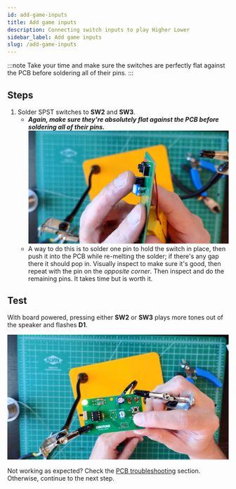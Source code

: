 ```yaml
---
id: add-game-inputs
title: Add game inputs
description: Connecting switch inputs to play Higher Lower
sidebar_label: Add game inputs
slug: /add-game-inputs
---
```


:::note
Take your time and make sure the switches are perfectly flat against the PCB before soldering all of their pins.
:::

## Steps

1. Solder SPST switches to **SW2** and **SW3**.
   - **_Again, make sure they're absolutely flat against the PCB before soldering all of their pins._**
     [![switches flat against pcb](/img/switches_flat_against_pcb-007.jpg)](/img/switches_flat_against_pcb-007.jpg)
   - A way to do this is to solder one pin to hold the switch in place, then push it into the PCB while re-melting the solder; if there's any gap there it should pop in. Visually inspect to make sure it's good, then repeat with the pin on the _opposite corner_. Then inspect and do the remaining pins. It takes time but is worth it.

## Test

With board powered, pressing either **SW2** or **SW3** plays more tones out of the speaker and flashes **D1**.

[![switch push to test](/img/switch_push_to_test-019.jpg)](/img/switch_push_to_test-019.jpg)

Not working as expected? Check the [PCB troubleshooting](pcb-troubleshooting.md) section. Otherwise, continue to the next step.

